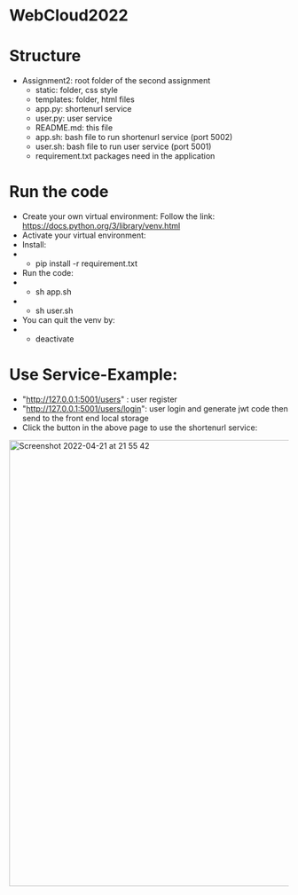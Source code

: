 # WebCloud2022

# Structure
- Assignment2: root folder of the second assignment 
    - static: folder, css style 
    - templates: folder, html files
    - app.py: shortenurl service 
    - user.py: user service
    - README.md: this file
    - app.sh: bash file to run shortenurl service (port 5002)
    - user.sh: bash file to run user service (port 5001)
    - requirement.txt packages need in the application
# Run the code
- Create your own virtual environment:
Follow the link: https://docs.python.org/3/library/venv.html
- Activate your virtual environment:
- Install:
- - pip install -r requirement.txt
- Run the code:
- - sh app.sh
- - sh user.sh
- You can quit the venv by:
- - deactivate

# Use Service-Example:
- "http://127.0.0.1:5001/users" : user register
- "http://127.0.0.1:5001/users/login": user login and generate jwt code then send to the front end local storage
-  Click the button in the above page to use the shortenurl service:

<img width="805" alt="Screenshot 2022-04-21 at 21 55 42" src="https://user-images.githubusercontent.com/86485345/164542282-3b130a0c-ec5d-4625-9137-02e51fe591bd.png">
